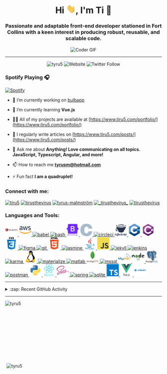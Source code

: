 <h1 align="center">Hi <img src="https://raw.githubusercontent.com/tyru5/tyru5/master/assets/gifs/Hi.gif" width="30px">, I'm Ti 🚀</h1>
<h3 align="center">Passionate and adaptable front-end developer stationed in Fort Collins with a keen interest in producing robust, reusable, and scalable code.</h3>

<p align="center">
<img align="center" src="https://media.giphy.com/media/SWoSkN6DxTszqIKEqv/giphy.gif" alt="Coder GIF" width="400" height="300">
</p>

---

<p align="center"> <img src="https://komarev.com/ghpvc/?username=tyru5&label=Profile%20views&color=0eb429&style=flat-square" alt="tyru5" />
<img alt="Website" src="https://img.shields.io/website?down_message=%E2%9D%8C&label=tiru5.com&style=flat-square&up_color=%2300b300&up_message=%F0%9F%9A%80&url=https%3A%2F%2Fwww.tiru5.com">
<img alt="Twitter Follow" src="https://img.shields.io/twitter/follow/tirusthevirus?color=1DA1F2&label=FOLLOW%20%40%20TirustheVirus&logo=twitter&style=flat-square">
</p>

### Spotify Playing 🎧
[![Spotify](https://novatorem.tyru5.vercel.app/api/spotify)](https://open.spotify.com/user/1216750885)

- 🔭 I’m currently working on [bulbapp](https://my.bulbapp.com/)

- 🌱 I’m currently learning **Vue.js**

- 👨‍💻 All of my projects are available at [https://www.tiru5.com/portfolio/](https://www.tiru5.com/portfolio/)

- 📝 I regularly write articles on [https://www.tiru5.com/posts/](https://www.tiru5.com/posts/)

- 💬 Ask me about **Anything! Love communicating on all topics. JavaScript, Typescript, Angular, and more!**

- 📫 How to reach me **tyrusm@hotmail.com**

- ⚡ Fun fact **I am a quadruplet!**

<h3 align="left">Connect with me:</h3>
<p align="left">
<a href="https://dev.to/tiru5" target="blank"><img align="center" src="https://cdn.jsdelivr.net/npm/simple-icons@3.0.1/icons/dev-dot-to.svg" alt="tiru5" height="30" width="0" /></a>
<a href="https://twitter.com/tirusthevirus" target="blank"><img align="center" src="https://cdn.jsdelivr.net/npm/simple-icons@3.0.1/icons/twitter.svg" alt="tirusthevirus" height="30" width="40" /></a>
<a href="https://linkedin.com/in/tyrus-malmström" target="blank"><img align="center" src="https://cdn.jsdelivr.net/npm/simple-icons@3.0.1/icons/linkedin.svg" alt="tyrus-malmström" height="30" width="40" /></a>
<a href="https://instagram.com/_tirusthevirus_" target="blank"><img align="center" src="https://cdn.jsdelivr.net/npm/simple-icons@3.0.1/icons/instagram.svg" alt="_tirusthevirus_" height="30" width="40" /></a>
<a href="https://www.hackerrank.com/tirusthevirus" target="blank"><img align="center" src="https://cdn.jsdelivr.net/npm/simple-icons@3.0.1/icons/hackerrank.svg" alt="tirusthevirus" height="30" width="40" /></a>
</p>

<h3 align="left">Languages and Tools:</h3>
<p align="left"> <a href="https://angular.io" target="_blank"> <img src="https://raw.githubusercontent.com/devicons/devicon/master/icons/angularjs/angularjs-original-wordmark.svg" alt="angularjs" width="40" height="40"/> </a> <a href="https://aws.amazon.com" target="_blank"> <img src="https://raw.githubusercontent.com/devicons/devicon/master/icons/amazonwebservices/amazonwebservices-original-wordmark.svg" alt="aws" width="40" height="40"/> </a> <a href="https://babeljs.io/" target="_blank"> <img src="https://www.vectorlogo.zone/logos/babeljs/babeljs-icon.svg" alt="babel" width="40" height="40"/> </a> <a href="https://www.gnu.org/software/bash/" target="_blank"> <img src="https://www.vectorlogo.zone/logos/gnu_bash/gnu_bash-icon.svg" alt="bash" width="40" height="40"/> </a> <a href="https://getbootstrap.com" target="_blank"> <img src="https://raw.githubusercontent.com/devicons/devicon/master/icons/bootstrap/bootstrap-plain-wordmark.svg" alt="bootstrap" width="40" height="40"/> </a> <a href="https://www.cprogramming.com/" target="_blank"> <img src="https://raw.githubusercontent.com/devicons/devicon/master/icons/c/c-original.svg" alt="c" width="40" height="40"/> </a> <a href="https://circleci.com" target="_blank"> <img src="https://www.vectorlogo.zone/logos/circleci/circleci-icon.svg" alt="circleci" width="40" height="40"/> </a> <a href="https://offeescript.org" target="_blank"> <img src="https://raw.githubusercontent.com/devicons/devicon/master/icons/coffeescript/coffeescript-original-wordmark.svg" alt="coffeescript" width="40" height="40"/> </a> <a href="https://www.w3schools.com/cpp/" target="_blank"> <img src="https://raw.githubusercontent.com/devicons/devicon/master/icons/cplusplus/cplusplus-original.svg" alt="cplusplus" width="40" height="40"/> </a> <a href="https://www.w3schools.com/cs/" target="_blank"> <img src="https://raw.githubusercontent.com/devicons/devicon/master/icons/csharp/csharp-original.svg" alt="csharp" width="40" height="40"/> </a> <a href="https://www.w3schools.com/css/" target="_blank"> <img src="https://raw.githubusercontent.com/devicons/devicon/master/icons/css3/css3-original-wordmark.svg" alt="css3" width="40" height="40"/> </a> <a href="https://www.figma.com/" target="_blank"> <img src="https://www.vectorlogo.zone/logos/figma/figma-icon.svg" alt="figma" width="40" height="40"/> </a> <a href="https://git-scm.com/" target="_blank"> <img src="https://www.vectorlogo.zone/logos/git-scm/git-scm-icon.svg" alt="git" width="40" height="40"/> </a> <a href="https://www.w3.org/html/" target="_blank"> <img src="https://raw.githubusercontent.com/devicons/devicon/master/icons/html5/html5-original-wordmark.svg" alt="html5" width="40" height="40"/> </a> <a href="https://jasmine.github.io/" target="_blank"> <img src="https://www.vectorlogo.zone/logos/jasmine/jasmine-icon.svg" alt="jasmine" width="40" height="40"/> </a> <a href="https://www.java.com" target="_blank"> <img src="https://raw.githubusercontent.com/devicons/devicon/master/icons/java/java-original.svg" alt="java" width="40" height="40"/> </a> <a href="https://developer.mozilla.org/en-US/docs/Web/JavaScript" target="_blank"> <img src="https://raw.githubusercontent.com/devicons/devicon/master/icons/javascript/javascript-original.svg" alt="javascript" width="40" height="40"/> </a> <a href="https://jekyllrb.com/" target="_blank"> <img src="https://www.vectorlogo.zone/logos/jekyllrb/jekyllrb-icon.svg" alt="jekyll" width="40" height="40"/> </a> <a href="https://www.jenkins.io" target="_blank"> <img src="https://www.vectorlogo.zone/logos/jenkins/jenkins-icon.svg" alt="jenkins" width="40" height="40"/> </a> <a href="https://karma-runner.github.io/latest/index.html" target="_blank"> <img src="https://raw.githubusercontent.com/detain/svg-logos/780f25886640cef088af994181646db2f6b1a3f8/svg/karma.svg" alt="karma" width="40" height="40"/> </a> <a href="https://www.linux.org/" target="_blank"> <img src="https://raw.githubusercontent.com/devicons/devicon/master/icons/linux/linux-original.svg" alt="linux" width="40" height="40"/> </a> <a href="https://materializecss.com/" target="_blank"> <img src="https://raw.githubusercontent.com/prplx/svg-logos/5585531d45d294869c4eaab4d7cf2e9c167710a9/svg/materialize.svg" alt="materialize" width="40" height="40"/> </a> <a href="https://www.mathworks.com/" target="_blank"> <img src="https://raw.githubusercontent.com/simple-icons/simple-icons/master/icons/mathworks.svg" alt="matlab" width="40" height="40"/> </a> <a href="https://www.mongodb.com/" target="_blank"> <img src="https://raw.githubusercontent.com/devicons/devicon/master/icons/mongodb/mongodb-original-wordmark.svg" alt="mongodb" width="40" height="40"/> </a> <a href="https://www.microsoft.com/en-us/sql-server" target="_blank"> <img src="https://cdn.worldvectorlogo.com/logos/microsoft-sql-server.svg" alt="mssql" width="40" height="40"/> </a> <a href="https://www.mysql.com/" target="_blank"> <img src="https://raw.githubusercontent.com/devicons/devicon/master/icons/mysql/mysql-original-wordmark.svg" alt="mysql" width="40" height="40"/> </a> <a href="https://nodejs.org" target="_blank"> <img src="https://raw.githubusercontent.com/devicons/devicon/master/icons/nodejs/nodejs-original-wordmark.svg" alt="nodejs" width="40" height="40"/> </a> <a href="https://www.postgresql.org" target="_blank"> <img src="https://raw.githubusercontent.com/devicons/devicon/master/icons/postgresql/postgresql-original-wordmark.svg" alt="postgresql" width="40" height="40"/> </a> <a href="https://postman.com" target="_blank"> <img src="https://www.vectorlogo.zone/logos/getpostman/getpostman-icon.svg" alt="postman" width="40" height="40"/> </a> <a href="https://www.python.org" target="_blank"> <img src="https://raw.githubusercontent.com/devicons/devicon/master/icons/python/python-original.svg" alt="python" width="40" height="40"/> </a> <a href="https://reactjs.org/" target="_blank"> <img src="https://raw.githubusercontent.com/devicons/devicon/master/icons/react/react-original-wordmark.svg" alt="react" width="40" height="40"/> </a> <a href="https://sass-lang.com" target="_blank"> <img src="https://raw.githubusercontent.com/devicons/devicon/master/icons/sass/sass-original.svg" alt="sass" width="40" height="40"/> </a> <a href="https://spring.io/" target="_blank"> <img src="https://www.vectorlogo.zone/logos/springio/springio-icon.svg" alt="spring" width="40" height="40"/> </a> <a href="https://www.sqlite.org/" target="_blank"> <img src="https://www.vectorlogo.zone/logos/sqlite/sqlite-icon.svg" alt="sqlite" width="40" height="40"/> </a> <a href="https://www.typescriptlang.org/" target="_blank"> <img src="https://raw.githubusercontent.com/devicons/devicon/master/icons/typescript/typescript-original.svg" alt="typescript" width="40" height="40"/> </a> <a href="https://vuejs.org/" target="_blank"> <img src="https://raw.githubusercontent.com/devicons/devicon/master/icons/vuejs/vuejs-original-wordmark.svg" alt="vuejs" width="40" height="40"/> </a> <a href="https://webpack.js.org" target="_blank"> <img src="https://raw.githubusercontent.com/devicons/devicon/d00d0969292a6569d45b06d3f350f463a0107b0d/icons/webpack/webpack-original-wordmark.svg" alt="webpack" width="40" height="40"/> </a> </p>

---


<details>
  <summary>:zap: Recent GitHub Activity</summary>
  
<!--START_SECTION:activity-->

</details>

---

<p><img align="left" src="https://github-readme-stats.vercel.app/api/top-langs?username=tyru5&show_icons=true&locale=en&layout=compact" alt="tyru5" width="300" height="200"/></p>

<p>&nbsp;<img align="right" src="https://github-readme-stats.vercel.app/api?username=tyru5&show_icons=true&locale=en" alt="tyru5" width="500" height="200" /></p>